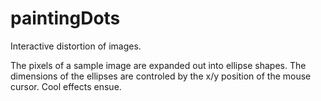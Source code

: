 # paintingDots
Interactive distortion of images.

The pixels of a sample image are expanded out into ellipse shapes. The dimensions of the ellipses are controled by the x/y position of the mouse cursor. Cool effects ensue.
